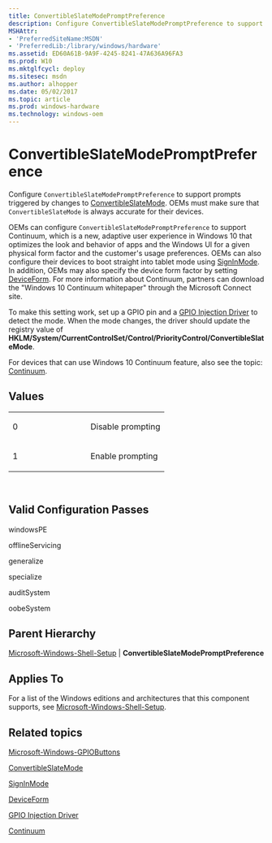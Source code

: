 ```yaml
---
title: ConvertibleSlateModePromptPreference
description: Configure ConvertibleSlateModePromptPreference to support prompts triggered by changes to ConvertibleSlateMode. OEMs must make sure that ConvertibleSlateMode is always accurate for their devices.
MSHAttr:
- 'PreferredSiteName:MSDN'
- 'PreferredLib:/library/windows/hardware'
ms.assetid: ED60A61B-9A9F-4245-8241-47A636A96FA3
ms.prod: W10
ms.mktglfcycl: deploy
ms.sitesec: msdn
ms.author: alhopper
ms.date: 05/02/2017
ms.topic: article
ms.prod: windows-hardware
ms.technology: windows-oem
---
```


# ConvertibleSlateModePromptPreference


Configure `ConvertibleSlateModePromptPreference` to support prompts triggered by changes to [ConvertibleSlateMode](microsoft-windows-gpiobuttons-convertibleslatemode.md). OEMs must make sure that `ConvertibleSlateMode` is always accurate for their devices.

OEMs can configure `ConvertibleSlateModePromptPreference` to support Continuum, which is a new, adaptive user experience in Windows 10 that optimizes the look and behavior of apps and the Windows UI for a given physical form factor and the customer's usage preferences. OEMs can also configure their devices to boot straight into tablet mode using [SignInMode](microsoft-windows-shell-signinmode.md). In addition, OEMs may also specify the device form factor by setting [DeviceForm](microsoft-windows-deployment-deviceform.md). For more information about Continuum, partners can download the "Windows 10 Continuum whitepaper" through the Microsoft Connect site.

To make this setting work, set up a GPIO pin and a [GPIO Injection Driver](http://go.microsoft.com/fwlink/?LinkId=320790) to detect the mode. When the mode changes, the driver should update the registry value of **HKLM/System/CurrentControlSet/Control/PriorityControl/ConvertibleSlateMode**.

For devices that can use Windows 10 Continuum feature, also see the topic: [Continuum](https://msdn.microsoft.com/library/windows/hardware/dn917883.aspx).

## Values


<table>
<colgroup>
<col width="50%" />
<col width="50%" />
</colgroup>
<tbody>
<tr class="odd">
<td><p>0</p></td>
<td><p>Disable prompting</p></td>
</tr>
<tr class="even">
<td><p>1</p></td>
<td><p>Enable prompting</p></td>
</tr>
</tbody>
</table>

 

## Valid Configuration Passes


windowsPE

offlineServicing

generalize

specialize

auditSystem

oobeSystem

## Parent Hierarchy


[Microsoft-Windows-Shell-Setup](microsoft-windows-shell-setup.md) | **ConvertibleSlateModePromptPreference**

## Applies To


For a list of the Windows editions and architectures that this component supports, see [Microsoft-Windows-Shell-Setup](microsoft-windows-shell-setup.md).

## Related topics


[Microsoft-Windows-GPIOButtons](microsoft-windows-gpiobuttons.md)

[ConvertibleSlateMode](microsoft-windows-gpiobuttons-convertibleslatemode.md)

[SignInMode](microsoft-windows-shell-signinmode.md)

[DeviceForm](microsoft-windows-deployment-deviceform.md)

[GPIO Injection Driver](http://go.microsoft.com/fwlink/?LinkId=320790)

[Continuum](https://msdn.microsoft.com/library/windows/hardware/dn917883.aspx)

 

 







